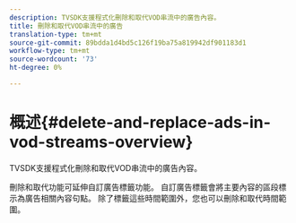 ```yaml
---
description: TVSDK支援程式化刪除和取代VOD串流中的廣告內容。
title: 刪除和取代VOD串流中的廣告
translation-type: tm+mt
source-git-commit: 89bdda1d4bd5c126f19ba75a819942df901183d1
workflow-type: tm+mt
source-wordcount: '73'
ht-degree: 0%

---
```



# 概述{#delete-and-replace-ads-in-vod-streams-overview}

TVSDK支援程式化刪除和取代VOD串流中的廣告內容。

刪除和取代功能可延伸自訂廣告標籤功能。 自訂廣告標籤會將主要內容的區段標示為廣告相關內容句點。 除了標籤這些時間範圍外，您也可以刪除和取代時間範圍。